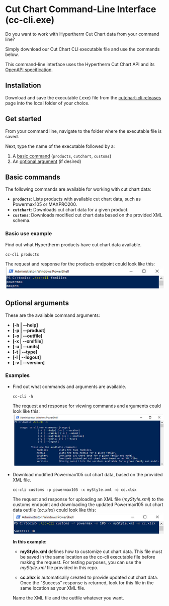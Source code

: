 # Cut Chart Command-Line Interface (cc-cli.exe)

Do you want to work with Hypertherm Cut Chart data from your command line?

Simply download our Cut Chart CLI executable file and use the commands below.

This command-line interface uses the Hypertherm Cut Chart API and its [OpenAPI specification](https://cutcharts.azurewebsites.net/api/docs).

## Installation

Download and save the executable (.exe) file from the [cutchart-cli releases](https://github.com/hypertherm/cutchart-cli/releases) page into the local folder of your choice.

## Get started

From your command line, navigate to the folder where the executable file is saved.

Next, type the name of the executable followed by a:

 1. A [basic command](#basic-commands) (`products`, `cutchart`, `customs`)
 2. An [optional argument](#optional-arguments) (if desired)

## Basic commands

The following commands are available for working with cut chart data:

- **`products`**: Lists products with available cut chart data, such as Powermax105 or MAXPRO200.
- **`cutchart`**: Downloads cut chart data for a given product.
- **`customs`**: Downloads modified cut chart data based on the provided XML schema.

### Basic use example

Find out what Hypertherm products have cut chart data available.

	cc-cli products

The request and response for the products endpoint could look like this:
![This is an example](https://github.com/hypertherm/cutchart-cli/blob/master/imgs/BasicExample_Which_Families_Have_Cut_Charts.jpg?raw=true)

## Optional arguments

These are the available command arguments:

- **[-h | --help]**
- **[-p | --product]**
- **[-o | --outfile]**
- **[-x | --xmlfile]**
- **[-u | --units]**
- **[-t | --type]**
- **[-l | --logout]**
- **[-v | --version]**

### Examples

- Find out what commands and arguments are available.

      cc-cli -h

     The request and response for viewing commands and arguments could look like this:
	![This is a graphic example of requesting help from the command line](https://github.com/hypertherm/cutchart-cli/blob/master/imgs/Example_SeeHelp.jpg?raw=true)

- Download modified Powermax105 cut chart data, based on the provided XML file.

      cc-cli customs -p powermax105 -x myStyle.xml -o cc.xlsx

     The request and response for uploading an XML file (*myStyle.xml*) to the customs endpoint and downloading the updated Powermax105 cut chart data outfile (*cc.xlsx*) could look like this:
     ![This is an example of customizing cut chart data with an XML file from the command line](https://github.com/hypertherm/cutchart-cli/blob/master/imgs/Example_custom-cc-request.jpg?raw=true)

     **In this example:**

     - **myStyle.xml** defines how to customize cut chart data. This file must be saved in the same location as the cc-cli executable file before making the request. For testing purposes, you can use the *myStyle.xml* file provided in this repo. 

     - **cc.xlsx** is automatically created to provide updated cut chart data. Once the "Success" response is returned, look for this file in the same location as your XML file.

     Name the XML file and the outfile whatever you want.
